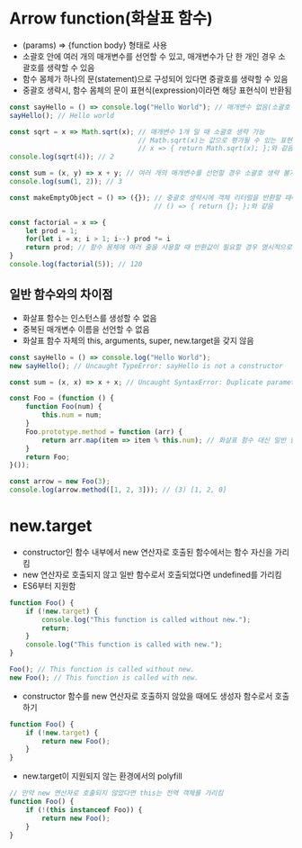 # Arrow function(화살표 함수)
* (params) => {function body} 형태로 사용
* 소괄호 안에 여러 개의 매개변수를 선언할 수 있고, 매개변수가 단 한 개인 경우 소괄호를 생략할 수 있음
* 함수 몸체가 하나의 문(statement)으로 구성되어 있다면 중괄호를 생략할 수 있음
* 중괄호 생략시, 함수 몸체의 문이 표현식(expression)이라면 해당 표현식이 반환됨
```javascript
const sayHello = () => console.log("Hello World"); // 매개변수 없음(소괄호 생략 불가)
sayHello(); // Hello world

const sqrt = x => Math.sqrt(x); // 매개변수 1개 일 때 소괄호 생략 가능
                                // Math.sqrt(x)는 값으로 평가될 수 있는 표현식이므로 반환됨
                                // x => { return Math.sqrt(x); };와 같음
console.log(sqrt(4)); // 2

const sum = (x, y) => x + y; // 여러 개의 매개변수를 선언할 경우 소괄호 생략 불가
console.log(sum(1, 2)); // 3

const makeEmptyObject = () => ({}); // 중괄호 생략시에 객체 리터럴을 반환할 때에는 반드시 소괄호로 감싸야 함({function body}와 구분하기 위함)
                                    // () => { return {}; };와 같음

const factorial = x => {
    let prod = 1;
    for(let i = x; i > 1; i--) prod *= i
    return prod; // 함수 몸체에 여러 줄을 사용할 때 반환값이 필요할 경우 명시적으로 return문을 작성해야 함
}
console.log(factorial(5)); // 120
```
## 일반 함수와의 차이점
* 화살표 함수는 인스턴스를 생성할 수 없음
* 중복된 매개변수 이름을 선언할 수 없음
* 화살표 함수 자체의 this, arguments, super, new.target을 갖지 않음
``` javascript
const sayHello = () => console.log("Hello World");
new sayHello(); // Uncaught TypeError: sayHello is not a constructor

const sum = (x, x) => x + x; // Uncaught SyntaxError: Duplicate parameter name not allowed in this context

const Foo = (function () {
    function Foo(num) {
        this.num = num;
    }
    Foo.prototype.method = function (arr) {
        return arr.map(item => item % this.num); // 화살표 함수 대신 일반 함수를 사용하면 this는 전역 객체를 가리킴
    }
    return Foo;
}());

const arrow = new Foo(3);
console.log(arrow.method([1, 2, 3])); // (3) [1, 2, 0]
```

# new.target
* constructor인 함수 내부에서 new 연산자로 호출된 함수에서는 함수 자신을 가리킴
* new 연산자로 호출되지 않고 일반 함수로서 호출되었다면 undefined를 가리킴
* ES6부터 지원함
```javascript
function Foo() {
    if (!new.target) {
        console.log("This function is called without new.");
        return;
    }
    console.log("This function is called with new.");
}

Foo(); // This function is called without new.
new Foo(); // This function is called with new.
```

* constructor 함수를 new 연산자로 호출하지 않았을 때에도 생성자 함수로서 호출하기
```javascript
function Foo() {
    if (!new.target) {
        return new Foo();
    }
}
```
* new.target이 지원되지 않는 환경에서의 polyfill
```javascript
// 만약 new 연산자로 호출되지 않았다면 this는 전역 객체를 가리킴
function Foo() {
    if (!(this instanceof Foo)) {
        return new Foo();
    }
}
```
